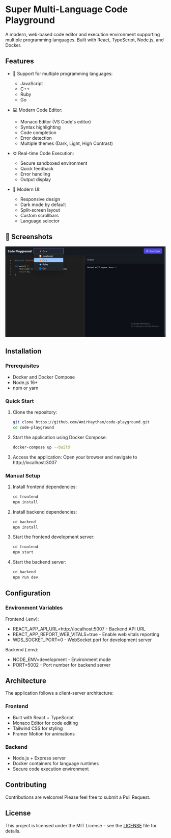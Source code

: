 # Super Multi-Language Code Playground

A modern, web-based code editor and execution environment supporting multiple programming languages. Built with React, TypeScript, Node.js, and Docker.

## Features

- 🌈 Support for multiple programming languages:
  - JavaScript
  - C++
  - Ruby
  - Go

- 💻 Modern Code Editor:
  - Monaco Editor (VS Code's editor)
  - Syntax highlighting
  - Code completion
  - Error detection
  - Multiple themes (Dark, Light, High Contrast)

- ⚙️ Real-time Code Execution:
  - Secure sandboxed environment
  - Quick feedback
  - Error handling
  - Output display
    
- 🎨 Modern UI:
  - Responsive design
  - Dark mode by default
  - Split-screen layout
  - Custom scrollbars
  - Language selector
    
## 📸 Screenshots
![Homepage](https://github.com/AmirHaytham/Super-multi-prog-lang-playground/blob/master/Screenshot%20(88).png)
 
## Installation

### Prerequisites
- Docker and Docker Compose
- Node.js 16+
- npm or yarn

### Quick Start

1. Clone the repository:
   ```bash
   git clone https://github.com/AmirHaytham/code-playground.git
   cd code-playground
   ```

2. Start the application using Docker Compose:
   ```bash
   docker-compose up --build
   ```

3. Access the application:
   Open your browser and navigate to http://localhost:3007

### Manual Setup

1. Install frontend dependencies:
   ```bash
   cd frontend
   npm install
   ```

2. Install backend dependencies:
   ```bash
   cd backend
   npm install
   ```

3. Start the frontend development server:
   ```bash
   cd frontend
   npm start
   ```

4. Start the backend server:
   ```bash
   cd backend
   npm run dev
   ```

## Configuration

### Environment Variables

Frontend (.env):
- REACT_APP_API_URL=http://localhost:5007 - Backend API URL
- REACT_APP_REPORT_WEB_VITALS=true - Enable web vitals reporting
- WDS_SOCKET_PORT=0 - WebSocket port for development server

Backend (.env):
- NODE_ENV=development - Environment mode
- PORT=5002 - Port number for backend server

## Architecture
The application follows a client-server architecture:

### Frontend
- Built with React + TypeScript
- Monaco Editor for code editing
- Tailwind CSS for styling
- Framer Motion for animations

### Backend
- Node.js + Express server
- Docker containers for language runtimes
- Secure code execution environment

## Contributing

Contributions are welcome! Please feel free to submit a Pull Request.

## License

This project is licensed under the MIT License - see the [LICENSE](LICENSE) file for details.
